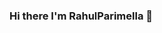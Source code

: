 ### Hi there I'm RahulParimella 👋

<!--
**RahulParimella/RahulParimella** is a ✨ _special_ ✨ repository because its `README.md` (this file) appears on your GitHub profile.

Here are some ideas to get you started:

- 🔭 I’m currently working on Frontend Developer
- 🌱 I’m currently learning  Java
- 👯 I’m looking to collaborate on ...
- 🤔 I’m looking for help with ...
- 💬 Ask me about 
- 📫 How to reach me: twitter
- 😄 Pronouns: ...
- ⚡ Fun fact: I love travelling
-->
